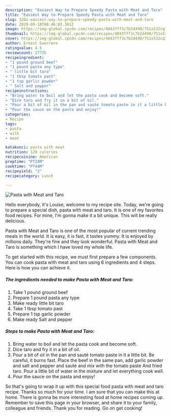 ```yaml
---
description: "Easiest Way to Prepare Speedy Pasta with Meat and Taro"
title: "Easiest Way to Prepare Speedy Pasta with Meat and Taro"
slug: 3201-easiest-way-to-prepare-speedy-pasta-with-meat-and-taro
date: 2020-09-18T08:46:03.361Z
image: https://img-global.cpcdn.com/recipes/4043fff3c7b2d490/751x532cq70/pasta-with-meat-and-taro-recipe-main-photo.jpg
thumbnail: https://img-global.cpcdn.com/recipes/4043fff3c7b2d490/751x532cq70/pasta-with-meat-and-taro-recipe-main-photo.jpg
cover: https://img-global.cpcdn.com/recipes/4043fff3c7b2d490/751x532cq70/pasta-with-meat-and-taro-recipe-main-photo.jpg
author: Ernest Guerrero
ratingvalue: 4.5
reviewcount: 27735
recipeingredient:
- "1 pound ground beef"
- "1 pound pasta any type"
- " little bit taro"
- "1 tbsp tomato past"
- "1 tsp garlic powder"
- " Salt and pepper"
recipeinstructions:
- "Bring water to boil and let the pasta cook and become soft."
- "Dice taro and fry it in a bit of oil."
- "Pour a bit of oil in the pan and sauté tomato paste in it a little bit. Be careful, it burns fast. Place the beef in the same pan, add garlic powder and salt and pepper and sauté and mix with the tomato paste And fried taro. Pour a little bit of water in the mixture and let everything cook well."
- "Pour the sauce on the pasta and enjoy!"
categories:
- Recipe
tags:
- pasta
- with
- meat

katakunci: pasta with meat 
nutrition: 129 calories
recipecuisine: American
preptime: "PT24M"
cooktime: "PT44M"
recipeyield: "2"
recipecategory: Lunch

---
```



![Pasta with Meat and Taro](https://img-global.cpcdn.com/recipes/4043fff3c7b2d490/751x532cq70/pasta-with-meat-and-taro-recipe-main-photo.jpg)

Hello everybody, it's Louise, welcome to my recipe site. Today, we're going to prepare a special dish, pasta with meat and taro. It is one of my favorites food recipes. For mine, I'm gonna make it a bit unique. This will be really delicious.

Pasta with Meat and Taro is one of the most popular of current trending meals in the world. It is easy, it is fast, it tastes yummy. It is enjoyed by millions daily. They're fine and they look wonderful. Pasta with Meat and Taro is something which I have loved my whole life.




To get started with this recipe, we must first prepare a few components. You can cook pasta with meat and taro using 6 ingredients and 4 steps. Here is how you can achieve it.

<!--inarticleads1-->

##### The ingredients needed to make Pasta with Meat and Taro:

1. Take 1 pound ground beef
1. Prepare 1 pound pasta any type
1. Make ready  little bit taro
1. Take 1 tbsp tomato past
1. Prepare 1 tsp garlic powder
1. Make ready  Salt and pepper




<!--inarticleads2-->

##### Steps to make Pasta with Meat and Taro:

1. Bring water to boil and let the pasta cook and become soft.
1. Dice taro and fry it in a bit of oil.
1. Pour a bit of oil in the pan and sauté tomato paste in it a little bit. Be careful, it burns fast. Place the beef in the same pan, add garlic powder and salt and pepper and sauté and mix with the tomato paste And fried taro. Pour a little bit of water in the mixture and let everything cook well.
1. Pour the sauce on the pasta and enjoy!




So that's going to wrap it up with this special food pasta with meat and taro recipe. Thanks so much for your time. I am sure that you can make this at home. There is gonna be more interesting food at home recipes coming up. Remember to save this page in your browser, and share it to your family, colleague and friends. Thank you for reading. Go on get cooking!
